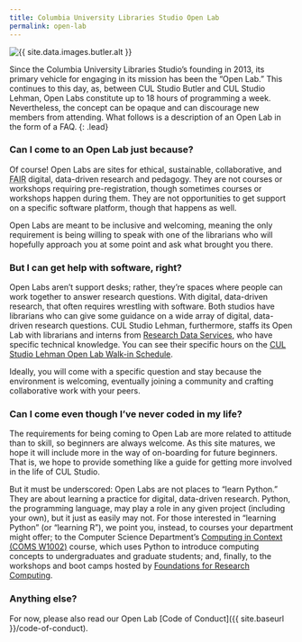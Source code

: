 ```yaml
---
title: Columbia University Libraries Studio Open Lab
permalink: open-lab
---
```


<img alt="{{ site.data.images.butler.alt }}" src="{{ site.data.images.butler.src }}" class="img-fluid img-thumbnail" />

Since the Columbia University Libraries Studio’s founding in 2013, its primary
vehicle for engaging in its mission has been the “Open Lab.” This continues to
this day, as, between CUL Studio Butler and CUL Studio Lehman, Open Labs
constitute up to 18 hours of programming a week. Nevertheless, the concept can
be opaque and can discourage new members from attending. What follows is a
description of an Open Lab in the form of a FAQ.  {: .lead}

### Can I come to an Open Lab just because?

Of course! Open Labs are sites for ethical, sustainable, collaborative, and
<abbr title="Findable, Accessible, Interoperable, Reusable" class="initialism">FAIR</abbr> digital, data-driven research and pedagogy. They are not courses or
workshops requiring pre-registration, though sometimes courses or workshops
happen during them. They are not opportunities to get support on a specific
software platform, though that happens as well. 

Open Labs are meant to be inclusive and welcoming, meaning the only
requirement is being willing to speak with one of the librarians who will
hopefully approach you at some point and ask what brought you there.

### But I can get help with software, right?

Open Labs aren’t support desks; rather, they’re spaces where people can work
together to answer research questions. With digital, data-driven research,
that often requires wrestling with software. Both studios have librarians who
can give some guidance on a wide array of digital, data-driven research
questions. CUL Studio Lehman, furthermore, staffs its Open Lab with librarians
and interns from [Research Data
Services](https://library.columbia.edu/services/research-data-services.html),
who have specific technical knowledge. You can see their specific hours on the
[CUL Studio Lehman Open Lab Walk-in
Schedule](https://library.columbia.edu/services/research-data-services/schedule.html).

Ideally, you will come with a specific question and stay because the
environment is welcoming, eventually joining a community and crafting
collaborative work with your peers.

### Can I come even though I’ve never coded in my life?

The requirements for being coming to Open Lab are more related to attitude
than to skill, so beginners are always welcome. As this site matures, we hope
it will include more in the way of on-boarding for future beginners. That is,
we hope to provide something like a guide for getting more involved in the
life of CUL Studio. 

But it must be underscored: Open Labs are not places to “learn Python.” They
are about learning a practice for digital, data-driven research. Python, the
programming language, may play a role in any given project (including your
own), but it just as easily may not. For those interested in “learning Python”
(or “learning R”), we point you, instead, to courses your
department might offer; to the Computer Science Department’s
[Computing in Context (COMS
W1002)](http://bulletin.columbia.edu/search/?P=%22Computing%20in%20Context%22)
course, which uses Python to introduce computing concepts to undergraduates
and graduate students; and, finally, to the workshops and boot camps
hosted by [Foundations for Research
Computing](http://rcfoundations.research.columbia.edu).

### Anything else?

For now, please also read our Open Lab [Code of Conduct]({{ site.baseurl
}}/code-of-conduct).
